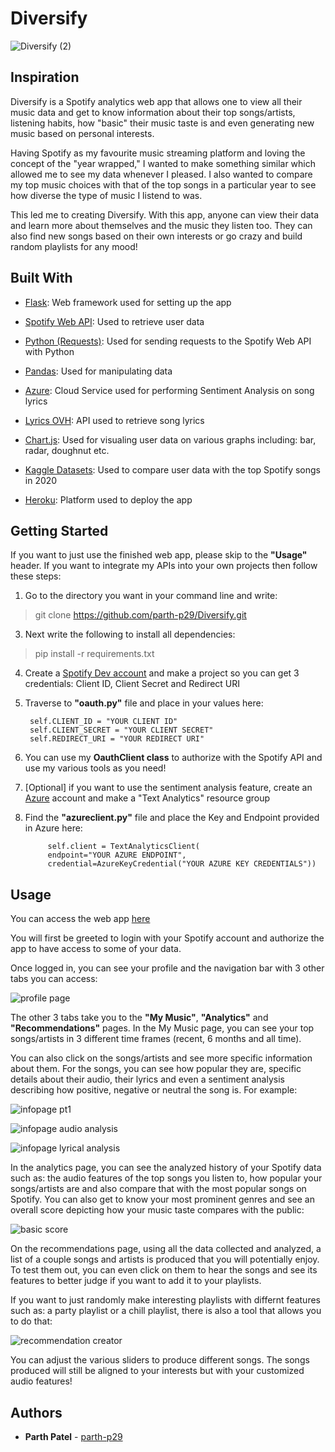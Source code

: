 # Diversify
![Diversify (2)](https://user-images.githubusercontent.com/69891859/115304417-f2455980-a132-11eb-9532-1f7d4963e4e9.gif)


## Inspiration

Diversify is a Spotify analytics web app that allows one to view all their music data and get to know information about their top songs/artists, listening habits, how "basic" their music taste is and even generating new music based on personal interests.

Having Spotify as my favourite music streaming platform and loving the concept of the "year wrapped," I wanted to make something similar which allowed me to see my data whenever I pleased. I also wanted to compare my top music choices with that of the top songs in a particular year to see how diverse the type of music I listend to was. 

This led me to creating Diversify. With this app, anyone can view their data and learn more about themselves and the music they listen too. They can also find new songs based on their own interests or go crazy and build random playlists for any mood! 

## Built With

- [Flask](https://flask.palletsprojects.com/en/1.1.x/): Web framework used for setting up the app

- [Spotify Web API](https://developer.spotify.com/documentation/web-api/): Used to retrieve user data

- [Python (Requests)](https://docs.python-requests.org/en/master/): Used for sending requests to the Spotify Web API with Python

- [Pandas](https://pandas.pydata.org/): Used for manipulating data

- [Azure](https://azure.microsoft.com/en-ca/services/cognitive-services/text-analytics/): Cloud Service used for performing Sentiment Analysis on song lyrics

- [Lyrics OVH](https://lyricsovh.docs.apiary.io/#reference/0/lyrics-of-a-song/search): API used to retrieve song lyrics

- [Chart.js](https://www.chartjs.org/docs/latest/): Used for visualing user data on various graphs including: bar, radar, doughnut etc.

- [Kaggle Datasets](https://www.kaggle.com/atillacolak/top-50-spotify-tracks-2020): Used to compare user data with the top Spotify songs in 2020

- [Heroku](https://dashboard.heroku.com/apps): Platform used to deploy the app

## Getting Started

If you want to just use the finished web app, please skip to the **"Usage"** header. If you want to integrate my APIs into your own projects then follow these steps:

1. Go to the directory you want in your command line and write: 
> git clone https://github.com/parth-p29/Diversify.git
3. Next write the following to install all dependencies: 
> pip install -r requirements.txt
4. Create a [Spotify Dev account](https://developer.spotify.com/dashboard/login) and make a project so you can get 3 credentials: Client ID, Client Secret and Redirect URI
5. Traverse to **"oauth.py"** file and place in your values here:

        self.CLIENT_ID = "YOUR CLIENT ID"
        self.CLIENT_SECRET = "YOUR CLIENT SECRET"
        self.REDIRECT_URI = "YOUR REDIRECT URI"

6. You can use my **OauthClient class** to authorize with the Spotify API and use my various tools as you need!
7. [Optional] if you want to use the sentiment analysis feature, create an [Azure](https://azure.microsoft.com/en-us/free/) account and make a "Text Analytics" resource group
8. Find the **"azureclient.py"** file and place the Key and Endpoint provided in Azure here:

            self.client = TextAnalyticsClient(
            endpoint="YOUR AZURE ENDPOINT",
            credential=AzureKeyCredential("YOUR AZURE KEY CREDENTIALS"))

## Usage
    
You can access the web app [here](https://diversify-application.herokuapp.com/)

You will first be greeted to login with your Spotify account and authorize the app to have access to some of your data.

Once logged in, you can see your profile and the navigation bar with 3 other tabs you can access:

![profile page](https://user-images.githubusercontent.com/69891859/114288135-d1964900-9a3a-11eb-8f9e-4563268128bc.png)

The other 3 tabs take you to the **"My Music"**, **"Analytics"** and **"Recommendations"** pages. In the My Music page, you can see your top songs/artists in 3 different time frames (recent, 6 months and all time).

You can also click on the songs/artists and see more specific information about them. For the songs, you can see how popular they are, specific details about their audio, their lyrics and even a sentiment analysis describing how positive, negative or neutral the song is. For example:


![infopage pt1](https://user-images.githubusercontent.com/69891859/114288382-5d10d980-9a3d-11eb-8cfd-064fe71549f9.png)

![infopage audio analysis](https://user-images.githubusercontent.com/69891859/114288412-c1cc3400-9a3d-11eb-9e1c-79d58aea6280.png)

![infopage lyrical analysis](https://user-images.githubusercontent.com/69891859/114288423-d9a3b800-9a3d-11eb-87af-b50a783f4b44.png)

In the analytics page, you can see the analyzed history of your Spotify data such as: the audio features of the top songs you listen to, how popular your songs/artists are and also compare that with the most popular songs on Spotify. You can also get to know your most prominent genres and see an overall score depicting how your music taste compares with the public:

![basic score](https://user-images.githubusercontent.com/69891859/114288481-48811100-9a3e-11eb-9f6b-a439945aeccd.png)

On the recommendations page, using all the data collected and analyzed, a list of a couple songs and artists is produced that you will potentially enjoy. To test them out, you can even click on them to hear the songs and see its features to better judge if you want to add it to your playlists. 

If you want to just randomly make interesting playlists with differnt features such as: a party playlist or a chill playlist, there is also a tool that allows you to do that:

![recommendation creator](https://user-images.githubusercontent.com/69891859/114288583-466b8200-9a3f-11eb-9b20-b00e6db93323.png)

You can adjust the various sliders to produce different songs. The songs produced will still be aligned to your interests but with your customized audio features!

## Authors

- **Parth Patel** - [parth-p29](https://github.com/parth-p29)

